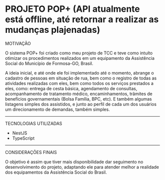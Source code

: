 # PROJETO POP+ (API atualmente está offline, até retornar a realizar as mudanças plajenadas)

MOTIVAÇÃO

O sistema POP+ foi criado como meu projeto de TCC e teve como intuíto otimizar os procedimentos realizados em um equipamento da Assistência Social do Município de Formosa-GO, Brasil.

A ideia inicial, e até onde ele foi implementado até o momento, abrange o cadastro de pessoas em situação de rua, bem como o registro de todas as atividades realizadas com eles, bem como todos os serviços prestados a eles, como: entrega de cesta básica, agendamento de consultas, acompanhamento de tratamento médico, encaminhamentos, trâmites de benefícios governamentais (Bolsa Família, BPC, etc). E também algumas listagens simples dos assistidos, e junto ao perfil de cada um dos usuários um direcionamento de demandas, também simples.

---

TECNOLOGIAS UTILIZADAS

- NestJS
- TypeScript

---

CONSIDERAÇÕES FINAIS

O objetivo é assim que tiver mais disponibilidade dar seguimento no desenvolvimento do projeto, adaptando ele para atender melhor a realidade dos equipamentos da Assistência Social do Brasil.
